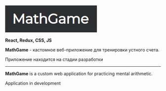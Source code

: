 [![img_1.png](img_1.png)](https://math-game-sepia.vercel.app/)

**React, Redux, CSS, JS**

**MathGame** - кастомное веб-приложение для тренировки устного счета.

Приложение находится на стадии разработки

---

**MathGame** is a custom web application for practicing mental arithmetic.

Application in development




